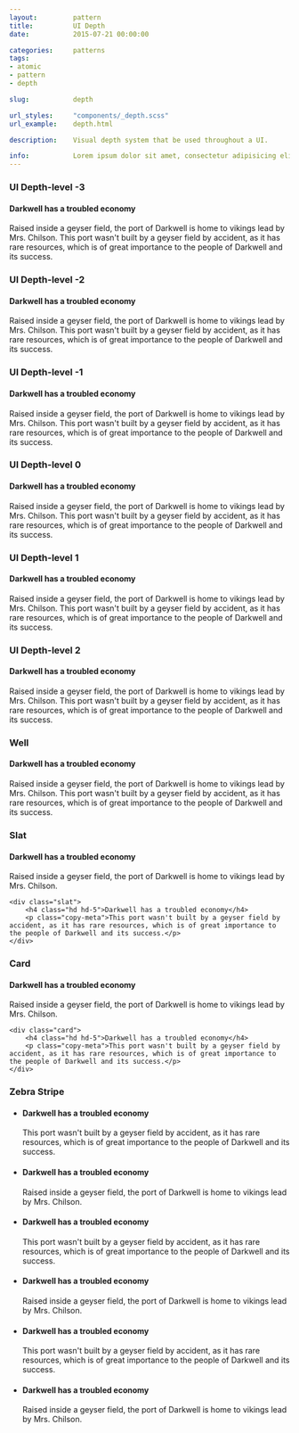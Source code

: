 ```yaml
---
layout:         pattern
title:          UI Depth
date:           2015-07-21 00:00:00

categories:     patterns
tags:           
- atomic
- pattern
- depth

slug:           depth

url_styles:     "components/_depth.scss"
url_example:    depth.html

description:    Visual depth system that be used throughout a UI.

info:           Lorem ipsum dolor sit amet, consectetur adipisicing elit. Nisi labore pariatur nam minima unde nobis, repellat enim quo illo veniam perspiciatis fugiat quibusdam voluptatibus. Vero atque alias, nostrum quidem commodi.
---
```


<h3 class="hd-6 example-set-hd">UI Depth-level -3</h3>
<div class="example-set">
    <div class="depth depth--3">
        <h4 class="hd hd-5">Darkwell has a troubled economy</h4>
        <p class="copy-meta">Raised inside a geyser field, the port of Darkwell is home to vikings lead by Mrs. Chilson. This port wasn't built by a geyser field by accident, as it has rare resources, which is of great importance to the people of Darkwell and its success.</p>
    </div>
</div>

<h3 class="hd-6 example-set-hd">UI Depth-level -2</h3>
<div class="example-set">
    <div class="depth depth--2">
        <h4 class="hd hd-5">Darkwell has a troubled economy</h4>
        <p class="copy-meta">Raised inside a geyser field, the port of Darkwell is home to vikings lead by Mrs. Chilson. This port wasn't built by a geyser field by accident, as it has rare resources, which is of great importance to the people of Darkwell and its success.</p>
    </div>
</div>

<h3 class="hd-6 example-set-hd">UI Depth-level -1</h3>
<div class="example-set">
    <div class="depth depth--1">
        <h4 class="hd hd-5">Darkwell has a troubled economy</h4>
        <p class="copy-meta">Raised inside a geyser field, the port of Darkwell is home to vikings lead by Mrs. Chilson. This port wasn't built by a geyser field by accident, as it has rare resources, which is of great importance to the people of Darkwell and its success.</p>
    </div>
</div>

<h3 class="hd-6 example-set-hd">UI Depth-level 0</h3>
<div class="example-set">
    <div class="depth depth-0">
        <h4 class="hd hd-5">Darkwell has a troubled economy</h4>
        <p class="copy-meta">Raised inside a geyser field, the port of Darkwell is home to vikings lead by Mrs. Chilson. This port wasn't built by a geyser field by accident, as it has rare resources, which is of great importance to the people of Darkwell and its success.</p>
    </div>
</div>

<h3 class="hd-6 example-set-hd">UI Depth-level 1</h3>
<div class="example-set">
    <div class="depth depth-1">
        <h4 class="hd hd-5">Darkwell has a troubled economy</h4>
        <p class="copy-meta">Raised inside a geyser field, the port of Darkwell is home to vikings lead by Mrs. Chilson. This port wasn't built by a geyser field by accident, as it has rare resources, which is of great importance to the people of Darkwell and its success.</p>
    </div>
</div>

<h3 class="hd-6 example-set-hd">UI Depth-level 2</h3>
<div class="example-set">
    <div class="depth depth-2">
        <h4 class="hd hd-5">Darkwell has a troubled economy</h4>
        <p class="copy-meta">Raised inside a geyser field, the port of Darkwell is home to vikings lead by Mrs. Chilson. This port wasn't built by a geyser field by accident, as it has rare resources, which is of great importance to the people of Darkwell and its success.</p>
    </div>
</div>

<h3 class="hd-6 example-set-hd">Well</h3>
<div class="example-set">
    <div class="well">
        <h4 class="hd hd-5">Darkwell has a troubled economy</h4>
        <p class="copy-meta">Raised inside a geyser field, the port of Darkwell is home to vikings lead by Mrs. Chilson. This port wasn't built by a geyser field by accident, as it has rare resources, which is of great importance to the people of Darkwell and its success.</p>
    </div>
</div>

<h3 class="hd-6 example-set-hd">Slat</h3>
<div class="example-set">
    <div class="slat">
        <h4 class="hd hd-5">Darkwell has a troubled economy</h4>
        <p class="copy-meta">Raised inside a geyser field, the port of Darkwell is home to vikings lead by Mrs. Chilson. </p>
    </div>

    <div class="slat">
        <h4 class="hd hd-5">Darkwell has a troubled economy</h4>
        <p class="copy-meta">This port wasn't built by a geyser field by accident, as it has rare resources, which is of great importance to the people of Darkwell and its success.</p>
    </div>
</div>

<h3 class="hd-6 example-set-hd">Card</h3>
<div class="example-set">
    <div class="card">
        <h4 class="hd hd-5">Darkwell has a troubled economy</h4>
        <p class="copy-meta">Raised inside a geyser field, the port of Darkwell is home to vikings lead by Mrs. Chilson. </p>
    </div>

    <div class="card">
        <h4 class="hd hd-5">Darkwell has a troubled economy</h4>
        <p class="copy-meta">This port wasn't built by a geyser field by accident, as it has rare resources, which is of great importance to the people of Darkwell and its success.</p>
    </div>
</div>

<h3 class="hd-6 example-set-hd">Zebra Stripe</h3>
<div class="example-set">
    <ul class="zebra-stripe">
        <li class="slat">
            <h4 class="hd hd-5">Darkwell has a troubled economy</h4>
            <p class="copy-meta">This port wasn't built by a geyser field by accident, as it has rare resources, which is of great importance to the people of Darkwell and its success.</p>
        </li>
        <li class="slat">
            <h4 class="hd hd-5">Darkwell has a troubled economy</h4>
            <p class="copy-meta">Raised inside a geyser field, the port of Darkwell is home to vikings lead by Mrs. Chilson.</p>
        </li>
        <li class="slat">
            <h4 class="hd hd-5">Darkwell has a troubled economy</h4>
            <p class="copy-meta">This port wasn't built by a geyser field by accident, as it has rare resources, which is of great importance to the people of Darkwell and its success.</p>
        </li>
        <li class="slat">
            <h4 class="hd hd-5">Darkwell has a troubled economy</h4>
            <p class="copy-meta">Raised inside a geyser field, the port of Darkwell is home to vikings lead by Mrs. Chilson.</p>
        </li>
        <li class="slat">
            <h4 class="hd hd-5">Darkwell has a troubled economy</h4>
            <p class="copy-meta">This port wasn't built by a geyser field by accident, as it has rare resources, which is of great importance to the people of Darkwell and its success.</p>
        </li>
        <li class="slat">
            <h4 class="hd hd-5">Darkwell has a troubled economy</h4>
            <p class="copy-meta">Raised inside a geyser field, the port of Darkwell is home to vikings lead by Mrs. Chilson.</p>
        </li>
    </ul>
</div>
